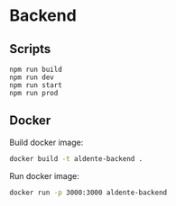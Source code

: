 # Backend

## Scripts
`npm run build`  
`npm run dev`  
`npm run start`  
`npm run prod`

## Docker

Build docker image:

```bash
docker build -t aldente-backend .
```

Run docker image:

```bash
docker run -p 3000:3000 aldente-backend
```